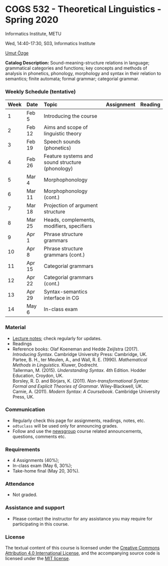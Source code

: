 # COGS 532 - Theoretical Linguistics - Spring 2020
Informatics Institute, METU

Wed, 14:40-17:30, S03, Informatics Institute

[Umut Özge](https://umutozge.github.io)  

**Catalog Description:** Sound-meaning-structure relations in language; grammatical categories and functions; key concepts and methods of analysis in phonetics, phonology, morphology and syntax in their relation to semantics; finite automata; formal grammar; categorial grammar.

### Weekly Schedule (tentative)

|Week| Date   | Topic |  Assignment | Reading |
:---|:---|:---|:---|:---
1   | Feb 5  | Introducing the course |
2   | Feb 12 | Aims and scope of linguistic theory | | |    
3   | Feb 19 | Speech sounds (phonetics) | | |  
4   | Feb 26 | Feature systems and sound structure (phonology) |  | | 
5   | Mar 4  | Morphophonology |  | |
6   | Mar 11 | Morphophonology (cont.)|  | | 
7   | Mar 18 | Projection of argument structure| | |
8   | Mar 25 | Heads, complements, modifiers, specifiers  | | |
9   | Apr 1  | Phrase structure grammars| |  |
10  | Apr 8  | Phrase structure grammars (cont.)| | |
11  | Apr 15 | Categorial grammars  | | |
12  | Apr 22 | Categorial grammars (cont.) | | |
13  | Apr 29 | Syntax-semantics interface in CG | |
14  | May 6  | In-class exam | |

### Material

* [Lecture notes](notes/cogs532-lecture-notes.pdf); check regularly for updates.
* Readings
* Reference books:
    Olaf Koeneman and Hedde Zeijlstra (2017). *Introducing Syntax*. Cambridge University Press: Cambridge, UK.
	Partee, B. H., ter Meulen, A., and Wall, R. E. (1990). *Mathematical Methods in Linguistics*. Kluwer, Dodrecht.  
	Tallerman, M. (2015). *Understanding Syntax*. 4th Edition. Hodder Education, Croydon, UK.   
	Borsley, R. D. and Börjars, K. (2011). *Non-transformational Syntax: Formal and Explicit Theories of Grammar*. Wiley-Blackwell, UK.  
	Carnie, A. (2011). *Modern Syntax: A Coursebook*. Cambridge University Press, UK.  
	
### Communication

* Regularly check this page for assignments, readings, notes, etc.
* `odtuclass` will be used only for announcing grades.
* Follow and use the [newsgroup](https://groups.google.com/forum/#!forum/metu-cogs-532-theoretical-linguistics) course related announcements, questions, comments etc. 

### Requirements

* 4 Assignments (40%); 
* In-class exam (May 6, 30%);
* Take-home final (May 20, 30%).

### Attendance

* Not graded. 

### Assistance and support 

* Please contact the instructor for any assistance you may require for participating in this course.

### License
The textual content of this course is licensed under the [Creative Commons Attribution 4.0 International License](https://creativecommons.org/licenses/by/4.0/), and the accompanying source code is licensed under the [MIT license](http://opensource.org/licenses/mit-license.php).

